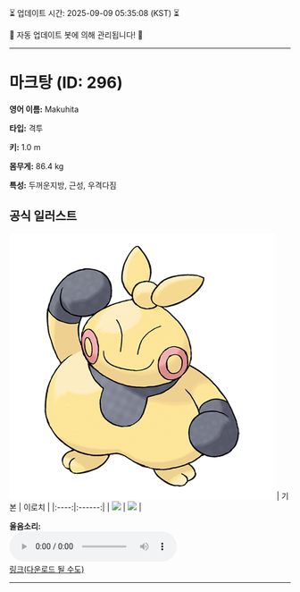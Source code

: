 
⏳ 업데이트 시간: 2025-09-09 05:35:08 (KST) ⏳

🤖 자동 업데이트 봇에 의해 관리됩니다! 🤖

---

# 마크탕 (ID: 296)
**영어 이름:** Makuhita

**타입:** 격투

**키:** 1.0 m

**몸무게:** 86.4 kg

**특성:** 두꺼운지방, 근성, 우격다짐

## 공식 일러스트
![](https://raw.githubusercontent.com/PokeAPI/sprites/master/sprites/pokemon/other/official-artwork/296.png)
| 기본 | 이로치 |
|:----:|:------:|
| <img src="http://play.pokemonshowdown.com/sprites/ani/makuhita.gif" width="200"> | <img src="http://play.pokemonshowdown.com/sprites/ani-shiny/makuhita.gif" width="200"> |

**울음소리:**<br><audio controls src="https://raw.githubusercontent.com/PokeAPI/cries/main/cries/pokemon/latest/296.ogg"></audio><br> [링크(다운로드 될 수도)](https://raw.githubusercontent.com/PokeAPI/cries/main/cries/pokemon/latest/296.ogg)


---
